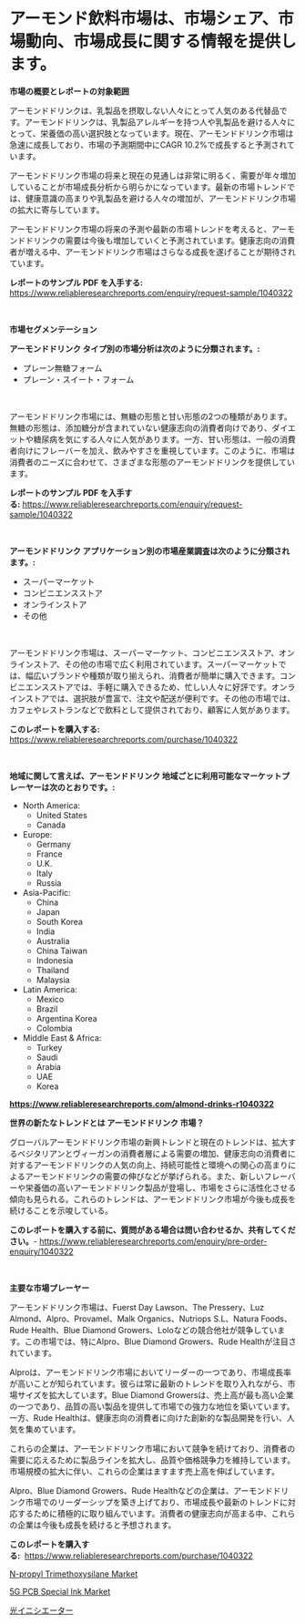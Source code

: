 <p><h1>アーモンド飲料市場は、市場シェア、市場動向、市場成長に関する情報を提供します。</h1></p><p><strong>市場の概要とレポートの対象範囲</strong></p>
<p><p>アーモンドドリンクは、乳製品を摂取しない人々にとって人気のある代替品です。アーモンドドリンクは、乳製品アレルギーを持つ人や乳製品を避ける人々にとって、栄養価の高い選択肢となっています。現在、アーモンドドリンク市場は急速に成長しており、市場の予測期間中にCAGR 10.2%で成長すると予測されています。</p><p>アーモンドドリンク市場の将来と現在の見通しは非常に明るく、需要が年々増加していることが市場成長分析から明らかになっています。最新の市場トレンドでは、健康意識の高まりや乳製品を避ける人々の増加が、アーモンドドリンク市場の拡大に寄与しています。</p><p>アーモンドドリンク市場の将来の予測や最新の市場トレンドを考えると、アーモンドドリンクの需要は今後も増加していくと予測されています。健康志向の消費者が増える中、アーモンドドリンク市場はさらなる成長を遂げることが期待されています。</p></p>
<p><strong>レポートのサンプル PDF を入手する:</strong> <a href="https://www.reliableresearchreports.com/enquiry/request-sample/1040322">https://www.reliableresearchreports.com/enquiry/request-sample/1040322</a></p>
<p>&nbsp;</p>
<p><strong>市場セグメンテーション</strong></p>
<p><strong>アーモンドドリンク タイプ別の市場分析は次のように分類されます。:</strong></p>
<p><ul><li>プレーン無糖フォーム</li><li>プレーン・スイート・フォーム</li></ul></p>
<p>&nbsp;</p>
<p><p>アーモンドドリンク市場には、無糖の形態と甘い形態の2つの種類があります。無糖の形態は、添加糖分が含まれていない健康志向の消費者向けであり、ダイエットや糖尿病を気にする人々に人気があります。一方、甘い形態は、一般の消費者向けにフレーバーを加え、飲みやすさを重視しています。このように、市場は消費者のニーズに合わせて、さまざまな形態のアーモンドドリンクを提供しています。</p></p>
<p><strong>レポートのサンプル PDF を入手する:</strong>&nbsp;<a href="https://www.reliableresearchreports.com/enquiry/request-sample/1040322">https://www.reliableresearchreports.com/enquiry/request-sample/1040322</a></p>
<p>&nbsp;</p>
<p><strong> アーモンドドリンク アプリケーション別の市場産業調査は次のように分類されます。:</strong></p>
<p><ul><li>スーパーマーケット</li><li>コンビニエンスストア</li><li>オンラインストア</li><li>その他</li></ul></p>
<p>&nbsp;</p>
<p><p>アーモンドドリンク市場は、スーパーマーケット、コンビニエンスストア、オンラインストア、その他の市場で広く利用されています。スーパーマーケットでは、幅広いブランドや種類が取り揃えられ、消費者が簡単に購入できます。コンビニエンスストアでは、手軽に購入できるため、忙しい人々に好評です。オンラインストアでは、選択肢が豊富で、注文や配送が便利です。その他の市場では、カフェやレストランなどで飲料として提供されており、顧客に人気があります。</p></p>
<p><strong>このレポートを購入する:</strong>&nbsp; <a href="https://www.reliableresearchreports.com/purchase/1040322">https://www.reliableresearchreports.com/purchase/1040322</a></p>
<p>&nbsp;</p>
<p><strong>地域に関して言えば、アーモンドドリンク 地域ごとに利用可能なマーケットプレーヤーは次のとおりです。:</strong></p>
<p><ul>
    <li>
        North America:
        <ul>
            <li>United States</li>
            <li>Canada</li>
        </ul>
    </li>
    <li>
        Europe:
        <ul>
            <li>Germany</li>
            <li>France</li>
            <li>U.K.</li>
            <li>Italy</li>
            <li>Russia</li>
        </ul>
    </li>
    <li>
        Asia-Pacific:
        <ul>
            <li>China</li>
            <li>Japan</li>
            <li>South Korea</li>
            <li>India</li>
            <li>Australia</li>
            <li>China Taiwan</li>
            <li>Indonesia</li>
            <li>Thailand</li>
            <li>Malaysia</li>
        </ul>
    </li>
    <li>
        Latin America:
        <ul>
            <li>Mexico</li>
            <li>Brazil</li>
            <li>Argentina Korea</li>
            <li>Colombia</li>
        </ul>
    </li>
    <li>
        Middle East & Africa:
        <ul>
            <li>Turkey</li>
            <li>Saudi</li>
            <li>Arabia</li>
            <li>UAE</li>
            <li>Korea</li>
        </ul>
    </li>
    </ul></p>
<p><strong><a href="https://www.reliableresearchreports.com/almond-drinks-r1040322">https://www.reliableresearchreports.com/almond-drinks-r1040322</a></strong>&nbsp;</p>
<p><strong>世界の新たなトレンドとは アーモンドドリンク 市場？</strong></p>
<p><p>グローバルアーモンドドリンク市場の新興トレンドと現在のトレンドは、拡大するベジタリアンとヴィーガンの消費者層による需要の増加、健康志向の消費者に対するアーモンドドリンクの人気の向上、持続可能性と環境への関心の高まりによるアーモンドドリンクの需要の伸びなどが挙げられる。また、新しいフレーバーや栄養価の高いアーモンドドリンク製品が登場し、市場をさらに活性化させる傾向も見られる。これらのトレンドは、アーモンドドリンク市場が今後も成長を続けることを示唆している。</p></p>
<p><strong>このレポートを購入する前に、質問がある場合は問い合わせるか、共有してください。</strong>- <a href="https://www.reliableresearchreports.com/enquiry/pre-order-enquiry/1040322">https://www.reliableresearchreports.com/enquiry/pre-order-enquiry/1040322</a></p>
<p>&nbsp;</p>
<p><strong>主要な市場プレーヤー</strong></p>
<p><p>アーモンドドリンク市場は、Fuerst Day Lawson、The Pressery、Luz Almond、Alpro、Provamel、Malk Organics、Nutriops S.L、Natura Foods、Rude Health、Blue Diamond Growers、Loloなどの競合他社が競争しています。この市場では、特にAlpro、Blue Diamond Growers、Rude Healthが注目されています。</p><p>Alproは、アーモンドドリンク市場においてリーダーの一つであり、市場成長率が高いことが知られています。彼らは常に最新のトレンドを取り入れながら、市場サイズを拡大しています。Blue Diamond Growersは、売上高が最も高い企業の一つであり、品質の高い製品を提供して市場での強力な地位を築いています。一方、Rude Healthは、健康志向の消費者に向けた創新的な製品開発を行い、人気を集めています。</p><p>これらの企業は、アーモンドドリンク市場において競争を続けており、消費者の需要に応えるために製品ラインを拡大し、品質や価格競争力を維持しています。市場規模の拡大に伴い、これらの企業はますます売上高を伸ばしています。</p><p>Alpro、Blue Diamond Growers、Rude Healthなどの企業は、アーモンドドリンク市場でのリーダーシップを築き上げており、市場成長や最新のトレンドに対応するために積極的に取り組んでいます。消費者の健康志向が高まる中、これらの企業は今後も成長を続けると予想されます。</p></p>
<p><strong>このレポートを購入する:</strong>&nbsp;&nbsp;<a href="https://www.reliableresearchreports.com/purchase/1040322">https://www.reliableresearchreports.com/purchase/1040322</a></p>
<p><p><a href="https://www.linkedin.com/pulse/n-propyl-trimethoxysilane-market-centers-aspects-growth-feyze?trackingId=lcE%2Fw6seQaYPJ4aDI00JxA%3D%3D">N-propyl Trimethoxysilane Market</a></p><p><a href="https://www.linkedin.com/pulse/5g-pcb-special-ink-market-provides-comprehensive-analysis-including-4kmme?trackingId=kQfQcq32Jo1U6UdJGHh1mA%3D%3D">5G PCB Special Ink Market</a></p><p><a href="https://github.com/mathieurico66/Market-Research-Report-List-1/blob/main/398337529854.md">光イニシエーター</a></p></p>